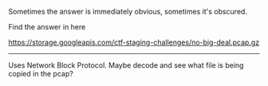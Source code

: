 Sometimes the answer is immediately obvious, sometimes it's obscured.

Find the answer in here

https://storage.googleapis.com/ctf-staging-challenges/no-big-deal.pcap.gz

----

Uses Network Block Protocol.  Maybe decode and see what file is being copied in
the pcap?
